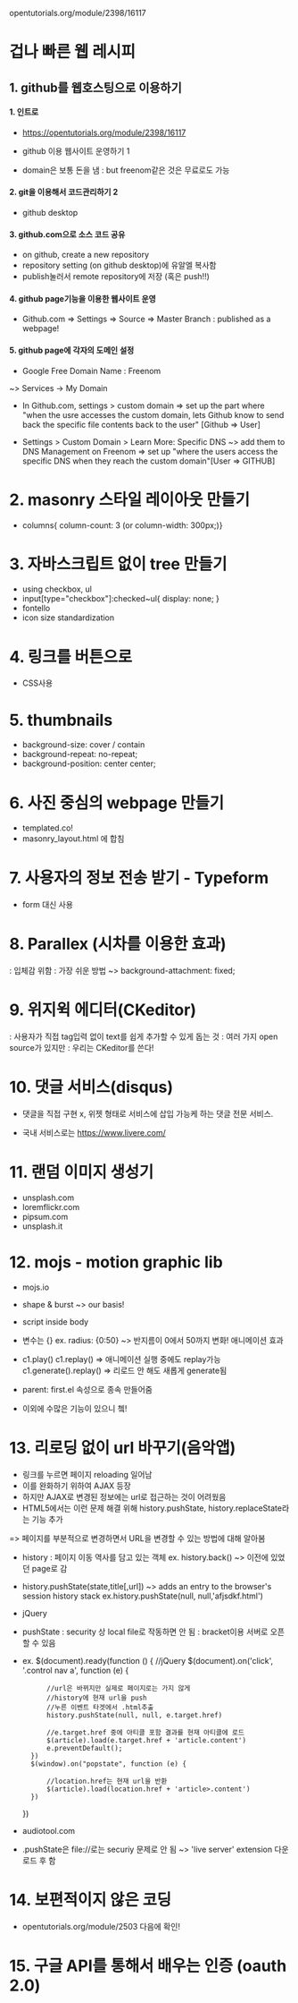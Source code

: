 opentutorials.org/module/2398/16117

# 겁나 빠른 웹 레시피

## 1. github를 웹호스팅으로 이용하기
#### 1. 인트로
- https://opentutorials.org/module/2398/16117

- github 이용 웹사이트 운영하기 1
- domain은 보통 돈을 냄
: but freenom같은 것은 무료로도 가능

#### 2. git을 이용해서 코드관리하기 2
- github desktop

#### 3. github.com으로 소스 코드 공유
- on github, create a new repository
- repository setting (on github desktop)에 유알엘 복사함
- publish눌러서 remote repository에 저장 (혹은 push!!)

#### 4. github page기능을 이용한 웹사이트 운영
- Github.com => Settings => Source => Master Branch
: published as a webpage!

#### 5. github page에 각자의 도메인 설정
- Google Free Domain Name
: Freenom

~> Services -> My Domain

- In Github.com, settings > custom domain
=> set up the part where "when the usre accesses the custom domain, lets Github know to send back the specific file contents back to the user" [Github => User]

- Settings > Custom Domain > Learn More: Specific DNS
~> add them to DNS Management on Freenom
=> set up "where the users access the specific DNS when they reach the custom domain"[User => GITHUB]


# 2. masonry 스타일 레이아웃 만들기
- columns{ column-count: 3 (or column-width: 300px;)}

# 3. 자바스크립트 없이 tree 만들기
- using checkbox, ul
- input[type="checkbox"]:checked~ul{
    display: none;
    }
- fontello
- icon size standardization

# 4. 링크를 버튼으로
- CSS사용
# 5. thumbnails
- background-size: cover / contain
- background-repeat: no-repeat;
- background-position: center center;

# 6. 사진 중심의 webpage 만들기
- templated.co!
- masonry_layout.html 에 합침

# 7. 사용자의 정보 전송 받기 - Typeform
- form 대신 사용

# 8. Parallex (시차를 이용한 효과)
: 입체감 위함
: 가장 쉬운 방법
~> background-attachment: fixed;

# 9. 위지윅 에디터(CKeditor)
: 사용자가 직접 tag입력 없이 text를 쉽게 추가할 수 있게 돕는 것
: 여러 가지 open source가 있지만
: 우리는 CKeditor를 쓴다!

# 10. 댓글 서비스(disqus)
- 댓글을 직접 구현 x, 위젯 형태로 서비스에 삽입 가능케 하는 댓글 전문 서비스.

- 국내 서비스로는 https://www.livere.com/

# 11. 랜덤 이미지 생성기
- unsplash.com
- loremflickr.com
- pipsum.com
- unsplash.it

# 12. mojs - motion graphic lib
- mojs.io
- shape & burst
~> our basis!

- script inside body

- 변수는 {}
ex. radius: {0:50}
~> 반지름이 0에서 50까지 변화! 애니메이션 효과

- c1.play()
  c1.replay() => 애니메이션 실행 중에도 replay가능
  c1.generate().replay() => 리로드 안 해도 새롭게 generate됨

- parent: first.el 속성으로 종속 만들어줌

- 이외에 수많은 기능이 있으니 쳌!

# 13. 리로딩 없이 url 바꾸기(음악앱)
- 링크를 누르면 페이지 reloading 일어남
- 이를 완화하기 위하여 AJAX 등장
- 하지만 AJAX로 변경된 정보에는 url로 접근하는 것이 어려웠음
- HTML5에서는 이런 문제 해결 위해 history.pushState, history.replaceState라는 기능 추가

=> 페이지를 부분적으로 변경하면서 URL을 변경할 수 있는 방법에 대해 알아봄

- history
: 페이지 이동 역사를 담고 있는 객체
ex. history.back() ~> 이전에 있었던 page로 감

- history.pushState(state,title[,url])
~> adds an entry to the browser's session history stack
ex.history.pushState(null, null,'afjsdkf.html')

- jQuery

- pushState
: security 상 local file로 작동하면 안 됨
: bracket이용 서버로 오픈할 수 있음

- ex. $(document).ready(function () {
        //jQuery
        $(document).on('click', '.control nav a', function (e) {

            //url은 바뀌지만 실제로 페이지로는 가지 않게
            //history에 현재 url을 push
            //누른 이벤트 타겟에서 .html추출
            history.pushState(null, null, e.target.href)

            //e.target.href 중에 아티클 포함 결과를 현재 아티클에 로드
            $(article).load(e.target.href + 'article.content')
            e.preventDefault();
        })
        $(window).on("popstate", function (e) {

            //location.href는 현재 url을 반환
            $(article).load(location.href + 'article>.content')
        })
    })

- audiotool.com

- .pushState은 file://로는 securiy 문제로 안 됨
~> 'live server' extension 다운로드 후 함

# 14. 보편적이지 않은 코딩
- opentutorials.org/module/2503 다음에 확인!

# 15. 구글 API를 통해서 배우는 인증 (oauth 2.0)




